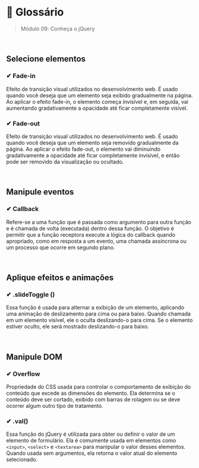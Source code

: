# 📌 Glossário
> Módulo 09: Conheça o jQuery

<br>

## Selecione elementos
### ✔ Fade-in
Efeito de transição visual utilizados no desenvolvimento web. É usado quando você deseja que um elemento seja exibido gradualmente na página. Ao aplicar o efeito fade-in, o elemento começa invisível e, em seguida, vai aumentando gradativamente a opacidade até ficar completamente visível.

### ✔ Fade-out  
Efeito de transição visual utilizados no desenvolvimento web. É usado quando você deseja que um elemento seja removido gradualmente da página. Ao aplicar o efeito fade-out, o elemento vai diminuindo gradativamente a opacidade até ficar completamente invisível, e então pode ser removido da visualização ou ocultado.

<br>

## Manipule eventos
### ✔ Callback
Refere-se a uma função que é passada como argumento para outra função e é chamada de volta (executada) dentro dessa função. O objetivo é permitir que a função receptora execute a lógica do callback quando apropriado, como em resposta a um evento, uma chamada assíncrona ou um processo que ocorre em segundo plano.

<br>

## Aplique efeitos e animações
### ✔ .slideToggle ()
Essa função é usada para alternar a exibição de um elemento, aplicando uma animação de deslizamento para cima ou para baixo. Quando chamada em um elemento visível, ele o oculta deslizando-o para cima. Se o elemento estiver oculto, ele será mostrado deslizando-o para baixo. 

<br>

## Manipule DOM
### ✔ Overflow
Propriedade do CSS usada para controlar o comportamento de exibição do conteúdo que excede as dimensões do elemento. Ela determina se o conteúdo deve ser cortado, exibido com barras de rolagem ou se deve ocorrer algum outro tipo de tratamento.

### ✔ .val()
Essa função do jQuery é utilizada para obter ou definir o valor de um elemento de formulário. Ela é comumente usada em elementos como ``<input>``, ``<select>`` e ``<textarea>`` para manipular o valor desses elementos. Quando usada sem argumentos, ela retorna o valor atual do elemento selecionado.